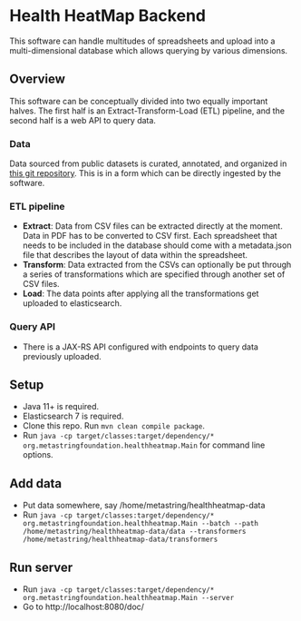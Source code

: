 # Health HeatMap Backend
This software can handle multitudes of spreadsheets and upload into a multi-dimensional database which allows querying by various dimensions.

## Overview

This software can be conceptually divided into two equally important halves. The first half is an Extract-Transform-Load (ETL) pipeline, and the second half is a web API to query data.

### Data

Data sourced from public datasets is curated, annotated, and organized in [this git repository](https://gitlab.com/asdofindia/healthheatmap-data). This is in a form which can be directly ingested by the software.

### ETL pipeline

* **Extract**: Data from CSV files can be extracted directly at the moment. Data in PDF has to be converted to CSV first. Each spreadsheet that needs to be included in the database should come with a metadata.json file that describes the layout of data within the spreadsheet.
* **Transform**: Data extracted from the CSVs can optionally be put through a series of transformations which are specified through another set of CSV files.
* **Load**: The data points after applying all the transformations get uploaded to elasticsearch.

### Query API

* There is a JAX-RS API configured with endpoints to query data previously uploaded.


## Setup

* Java 11+ is required.
* Elasticsearch 7 is required.
* Clone this repo. Run `mvn clean compile package`. 
* Run `java -cp target/classes:target/dependency/* org.metastringfoundation.healthheatmap.Main` for command line options.


## Add data

* Put data somewhere, say /home/metastring/healthheatmap-data
* Run `java -cp target/classes:target/dependency/* org.metastringfoundation.healthheatmap.Main --batch --path /home/metastring/healthheatmap-data/data --transformers /home/metastring/healthheatmap-data/transformers`

## Run server

* Run `java -cp target/classes:target/dependency/* org.metastringfoundation.healthheatmap.Main --server`
* Go to http://localhost:8080/doc/